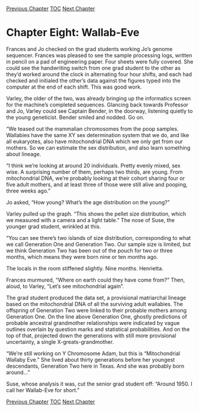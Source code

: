 [Previous Chapter](ch07.md) [TOC](README.md) [Next Chapter](ch09.md)

# Chapter Eight: Wallab-Eve

Frances and Jo checked on the grad students working Jo’s genome sequencer. Frances was pleased to see the sample processing logs, written in pencil on a pad of engineering paper. Four sheets were fully covered. She could see the handwriting switch from one grad student to the other as they’d worked around the clock in alternating four hour shifts, and each had checked and initialed the other’s data against the figures typed into the computer at the end of each shift. This was good work.

Varley, the older of the two, was already bringing up the informatics screen for the machine’s completed sequences. Glancing back towards Professor and Jo, Varley could see Captain Bender, in the doorway, listening quietly to the young geneticist. Bender smiled and nodded. Go on.

“We teased out the mammalian chromosomes from the poop samples. Wallabies have the same XY sex determination system that we do, and like all eukaryotes, also have mitochondrial DNA which we only get from our mothers. So we can estimate the sex distribution, and also learn something about lineage. 

“I think we’re looking at around 20 individuals. Pretty evenly mixed, sex wise. A surprising number of them, perhaps two thirds, are young. From mitochondrial DNA, we’re probably looking at their cohort sharing four or five adult mothers, and at least three of those were still alive and pooping, three weeks ago.”

Jo asked, “How young? What’s the age distribution on the young?”

Varley pulled up the graph. “This shows the pellet size distribution, which we measured with a camera and a light table.” The nose of Suse, the younger grad student, wrinkled at this.

“You can see there’s two islands of size distribution, corresponding to what we call Generation One and Generation Two. Our sample size is limited, but we think Generation Two has been out of the pouch for two or three months, which means they were born nine or ten months ago.

The locals in the room stiffened slightly. Nine months. Henrietta.

Frances murmured, “Where on earth could they have come from?” Then, aloud, to Varley, “Let’s see mitochondrial again”.

The grad student produced the data set, a provisional matriarchal lineage based on the mitochondrial DNA of all the surviving adult wallabies. The offspring of Generation Two were linked to their probable mothers among Generation One. On the line above Generation One, ghostly predictions of probable ancestral grandmother relationships were indicated by vague outlines overlain by question marks and statistical probabilities. And on the top of that, projected down the generations with still more provisional uncertainty, a single X-greats-grandmother.

“We’re still working on Y Chromosome Adam, but this is “Mitochondrial Wallaby Eve.” She lived about thirty generations before her youngest descendants, Generation Two here in Texas. And she was probably born around…”

Suse, whose analysis it was, cut the senior grad student off: “Around 1950. I call her Wallab-Eve for short.”

[Previous Chapter](ch07.md) [TOC](README.md) [Next Chapter](ch09.md)

